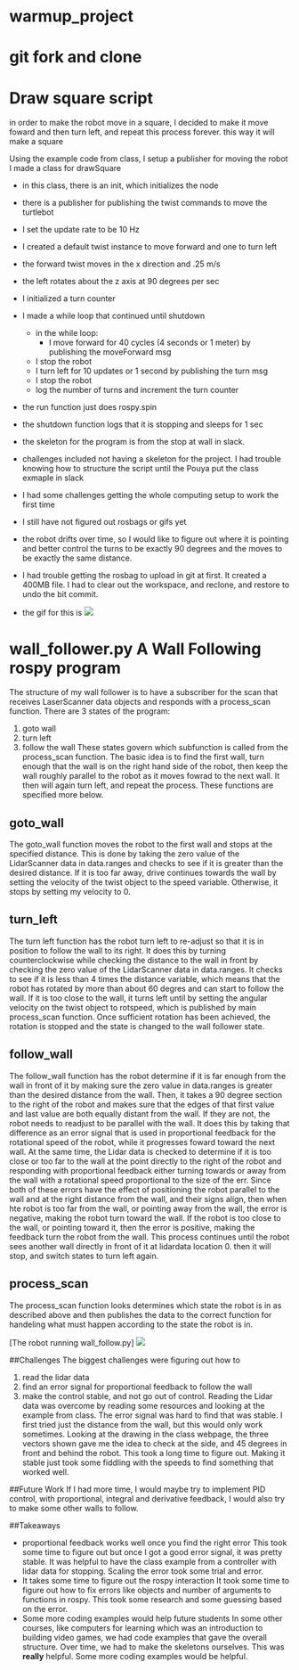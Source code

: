 # warmup_project
# git fork and clone

# Draw square script
in order to make the robot move in a square, I decided to make it move foward
and then turn left, and repeat this process forever. this way it will make a
square

Using the example code from class, I setup a publisher for moving the robot
I made a class for drawSquare
  - in this class, there is an init, which initializes the node
  - there is a publisher for publishing the twist commands to move the turtlebot
  - I set the update rate to be 10 Hz
  - I created a default twist instance to move forward and one to turn left
  - the forward twist moves in the x direction and .25 m/s
  - the left rotates about the z axis at 90 degrees per sec
  - I initialized a turn counter
  - I made a while loop that continued until shutdown
      - in the while loop:
      	- I move forward for 40 cycles (4 seconds or 1 meter) by publishing the
	  moveForward msg
	- I stop the robot 
	- I turn left for 10 updates or 1 second by publishing the turn msg
	- I stop the robot
	- log the number of turns and increment the turn counter
  - the run function just does rospy.spin
  - the shutdown function logs that it is stopping and sleeps for 1 sec
  - the skeleton for the program is from the stop at wall in slack.

  - challenges included not having a skeleton for the project. I had trouble
  knowing how to structure the script until the Pouya put the class exmaple in slack
  
  - I had some challenges getting the whole computing setup to work the first time
  - I still have not figured out rosbags or gifs yet

  - the robot drifts over time, so I would like to figure out where it is pointing
  and better control the turns to be exactly 90 degrees and the moves to be exactly
  the same distance.

  - I had trouble getting the rosbag to upload in git at first. It created a 400MB
    file. I had to clear out the workspace, and reclone, and restore to undo the
    bit commit.

  - the gif for this is ![](draw_square.gif)

# wall_follower.py A Wall Following rospy program

The structure of my wall follower is to have a subscriber for the scan
that receives LaserScanner data objects and responds with a
process_scan function. There are 3 states of the program:
1. goto wall
2. turn left
3. follow the wall
These states govern which subfunction is called from the process_scan
function. The basic idea is to find the first wall, turn enough that
the wall is on the right hand side of the robot, then keep the wall
roughly parallel to the robot as it moves fowrad to the next wall. It
then will again turn left, and repeat the process. These functions are
specified more below.

## goto_wall
The goto_wall function moves the robot to the first wall and stops at
the specified distance. This is done by taking the zero value of the
LidarScanner data in data.ranges and checks to see if it is greater
than the desired distance. If it is too far away, drive continues
towards the wall by setting the velocity of the twist object to the speed variable. Otherwise, it
stops by setting my velocity to 0. 

## turn_left
The turn left function has the robot turn left to re-adjust so that it
is in position to follow the wall to its right. It does this by turning
counterclockwise while checking the distance to the wall in front by checking
the zero value of the LidarScanner data in data.ranges. It checks to
see if it is less than 4 times the distance variable, which means that
the robot has rotated by more than about 60 degres and can start to
follow the wall. If it is too close to the wall, it turns left until
by setting the angular velocity on the twist object to rotspeed, which
is published by main process_scan function. Once sufficient rotation
has been achieved, the rotation is stopped and the state is changed to
the wall follower state.  

## follow_wall
The follow_wall function has the robot determine if it is far enough
from the wall in front of it by making sure the zero value in
data.ranges is greater than the desired distance from the wall. Then,
it takes a 90 degree section to the right of the robot and makes sure
that the edges of that first value and last value are both equally
distant from the wall. If they are not, the robot needs to readjust to
be parallel with the wall. It does this by 
taking that difference as an error signal that is used in proportional
feedback for the rotational speed of the robot, while it progresses
foward toward the next wall. At the same time, the Lidar data is
checked to determine if it is too close or too far to the wall at the
point directly to the right of the robot and responding with
proportional feedback either  turning towards or away from the wall with a rotational speed
proportional to the size of the err. Since both of these errors have
the effect of positioning the robot parallel to the wall and at the
right distance from the wall, and their signs align, then when hte
robot is too far from the wall, or pointing away from the wall, the
error is negative, making the robot turn toward the wall. If the robot
is too close to the wall, or pointing toward it, then the error is
positive, making the feedback turn the robot from the wall. This
process continues until the robot sees another wall directly in front
of it at lidardata location 0. then it will stop, and switch states to
turn left again.

## process_scan
The process_scan function looks determines which state the robot is in
as described above and then publishes the data to the correct function
for handeling what must happen according to the state the robot is in.

[The robot running wall_follow.py] ![](wall_follower.gif)

##Challenges
The biggest challenges were figuring out how to
1. read the lidar data
2. find an error signal for proportional feedback to follow the wall
3. make the control stable, and not go out of control.
Reading the Lidar data was overcome by reading some resources  and
looking at the example from class. The error signal was hard to find
that was stable. I first tried just the distance from the wall, but
this would only work sometimes. Looking at the drawing in the class
webpage, the three vectors shown gave me the idea to check at the
side, and 45 degrees in front and behind the robot. This took a long
time to figure out. Making it stable just took some fiddling with the
speeds to find something that worked well.

##Future Work
If I had more time, I would maybe try to implement PID control, with
proportional, integral and derivative feedback, I would also try to
make some other walls to follow.

##Takeaways
- proportional feedback works well once you find the right error
This took some time to figure out but once I got a good error signal,
it was pretty stable. It was helpful to have the class example
from a controller with lidar data for stopping. Scaling the error took
some trial and error.
- It takes some time to figure out the rospy interaction
It took some time to figure out how to fix errors like objects and
number of arguments to functions in rospy. This took some research  and
some guessing based on the error. 
- Some more coding examples would help future students
In some other courses, like computers for learning which was an
introduction to building video games, we had
code examples that gave the overall structure. Over time, we had to
make the skeletons ourselves. This was **really** helpful. Some more
coding examples would be helpful.
